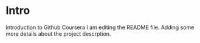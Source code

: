 # Intro
Introduction to Github Coursera
I am editing the README file. Adding some more details about the project descrption.

